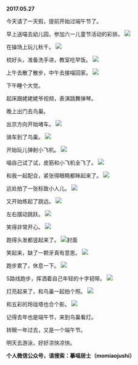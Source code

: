 
          
**2017.05.27**

今天请了一天假，提前开始过端午节了。

早上送喵去幼儿园，参加六一儿童节活动的彩排。
![](https://pic3.zhimg.com/v2-161bcd254683160ce50175bb9a4684a8.jpg)


在操场上玩儿秋千。
![](https://pic1.zhimg.com/v2-39dc49949948ace1fd6e6ee46c1d1ae6.jpg)


梳好头，准备洗手进，教室吃早饭。
![](https://pic2.zhimg.com/v2-5a6e195fb8d597bfacd72a99723a0683.jpg)


上午去散了散步，中午去接喵回家。
![](https://pic3.zhimg.com/v2-ea20479096fb419ab513e66ba1325a42.jpg)


下午睡个大觉。

起床跟姥姥姥爷视频，表演跳舞弹琴。

晚上出门去鸟巢。

出京方向开始堵车。
![](https://pic3.zhimg.com/v2-fd3700d584f0fd7cd8b1d090bc0a7b45.jpg)


骑车到了鸟巢。
![](https://pic1.zhimg.com/v2-1395306ca5747fdc84f339ae79c245cf.jpg)


开始玩儿弹射小飞机。
![](https://pic1.zhimg.com/v2-9fd64f9b1da8c97b5ea79207cca447b9.jpg)


喵自己试了试，皮筋和小飞机全飞了。
![](https://pic2.zhimg.com/v2-b214952b4c4a4f5f49e6756dd0160498.jpg)


和我一起配合，紧张得眼睛都眯起来了。
![](https://pic2.zhimg.com/v2-9ac960ce5817205d1e68a17fe2a25538.jpg)


远处拍了一张标致小人儿。
![](https://pic1.zhimg.com/v2-c6698bbf9f4b78e35395cf6d37df0238.jpg)


又开始练起了跳远。
![](https://pic3.zhimg.com/v2-75ee959eacefbc7938eeec03257242ec.jpg)


左右摆动跳跃。
![](https://pic3.zhimg.com/v2-4103973e28605afcf18d9641f9686914.jpg)


笑得非常开心。
![](https://pic4.zhimg.com/v2-56532cbc01b184b770446c72422b071b.jpg)


跑得头发都竖起来了。
![](https://pic4.zhimg.com/v2-ae287ebbf426d6e96c2cb25386436159.jpg)封面


笑起来，缺了一颗牙真有意思。
![](https://pic1.zhimg.com/v2-81f9bcd550f4fe4b72538427e0b6cf63.jpg)


跑步累了，休息一下。
![](https://pic1.zhimg.com/v2-c2f99233113a3d918c1e6a576771cffc.jpg)


S路线跑步，挥洒着自己年轻的十字韧带。
![](https://pic2.zhimg.com/v2-dbc33ad7b26a8c721b8089b5402805c2.jpg)


灯亮起来了，和鸟巢一起拍个照。
![](https://pic3.zhimg.com/v2-717bf88f956d4ed255b5d39482412c9c.jpg)


和五彩的玲珑塔也合个影。
![](https://pic1.zhimg.com/v2-3d2c3cd4b48ebfde03e6e93dbf22dfc5.jpg)


记得去年也是端午节，来到鸟巢看灯。

转眼一年过去，又是一个端午节。

明天去游泳，好好凉快凉快。


**个人微信公众号，请搜索：摹喵居士（momiaojushi）**

        